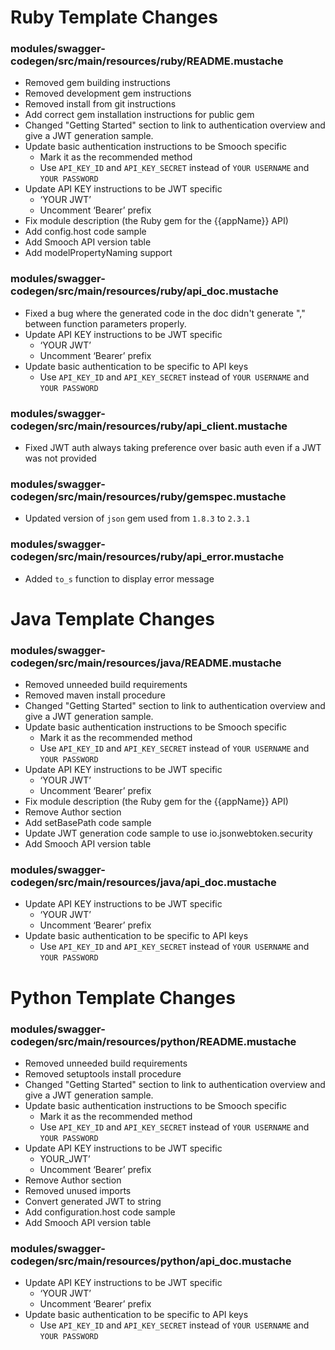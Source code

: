 # Ruby Template Changes

### modules/swagger-codegen/src/main/resources/ruby/README.mustache

- Removed gem building instructions
- Removed development gem instructions
- Removed install from git instructions
- Add correct gem installation instructions for public gem
- Changed "Getting Started" section to link to authentication overview and give a JWT generation sample.
- Update basic authentication instructions to be Smooch specific
  - Mark it as the recommended method
  - Use `API_KEY_ID` and `API_KEY_SECRET` instead of `YOUR USERNAME` and `YOUR PASSWORD`
- Update API KEY instructions to be JWT specific
  - ‘YOUR JWT’
  - Uncomment ‘Bearer’ prefix
- Fix module description (the Ruby gem for the {{appName}} API)
- Add config.host code sample
- Add Smooch API version table
- Add modelPropertyNaming support

### modules/swagger-codegen/src/main/resources/ruby/api_doc.mustache

- Fixed a bug where the generated code in the doc didn't generate "," between function parameters properly.
- Update API KEY instructions to be JWT specific
  - ‘YOUR JWT’
  - Uncomment ‘Bearer’ prefix
- Update basic authentication to be specific to API keys
  - Use `API_KEY_ID` and `API_KEY_SECRET` instead of `YOUR USERNAME` and `YOUR PASSWORD`

### modules/swagger-codegen/src/main/resources/ruby/api_client.mustache

- Fixed JWT auth always taking preference over basic auth even if a JWT was not provided

### modules/swagger-codegen/src/main/resources/ruby/gemspec.mustache

- Updated version of `json` gem used from `1.8.3` to `2.3.1`

### modules/swagger-codegen/src/main/resources/ruby/api_error.mustache

- Added `to_s` function to display error message

# Java Template Changes

### modules/swagger-codegen/src/main/resources/java/README.mustache

- Removed unneeded build requirements
- Removed maven install procedure
- Changed "Getting Started" section to link to authentication overview and give a JWT generation sample.
- Update basic authentication instructions to be Smooch specific
  - Mark it as the recommended method
  - Use `API_KEY_ID` and `API_KEY_SECRET` instead of `YOUR USERNAME` and `YOUR PASSWORD`
- Update API KEY instructions to be JWT specific
  - ‘YOUR JWT’
  - Uncomment ‘Bearer’ prefix
- Fix module description (the Ruby gem for the {{appName}} API)
- Remove Author section
- Add setBasePath code sample
- Update JWT generation code sample to use io.jsonwebtoken.security
- Add Smooch API version table

### modules/swagger-codegen/src/main/resources/java/api_doc.mustache

- Update API KEY instructions to be JWT specific
  - ‘YOUR JWT’
  - Uncomment ‘Bearer’ prefix
- Update basic authentication to be specific to API keys
  - Use `API_KEY_ID` and `API_KEY_SECRET` instead of `YOUR USERNAME` and `YOUR PASSWORD`

# Python Template Changes

### modules/swagger-codegen/src/main/resources/python/README.mustache

- Removed unneeded build requirements
- Removed setuptools install procedure
- Changed "Getting Started" section to link to authentication overview and give a JWT generation sample.
- Update basic authentication instructions to be Smooch specific
  - Mark it as the recommended method
  - Use `API_KEY_ID` and `API_KEY_SECRET` instead of `YOUR USERNAME` and `YOUR PASSWORD`
- Update API KEY instructions to be JWT specific
  - YOUR_JWT’
  - Uncomment ‘Bearer’ prefix
- Remove Author section
- Removed unused imports
- Convert generated JWT to string
- Add configuration.host code sample
- Add Smooch API version table

### modules/swagger-codegen/src/main/resources/python/api_doc.mustache

- Update API KEY instructions to be JWT specific
  - ‘YOUR JWT’
  - Uncomment ‘Bearer’ prefix
- Update basic authentication to be specific to API keys
  - Use `API_KEY_ID` and `API_KEY_SECRET` instead of `YOUR USERNAME` and `YOUR PASSWORD`
